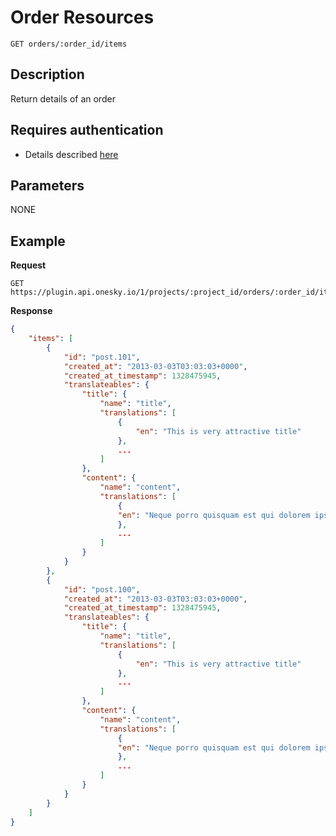 # Order Resources

    GET orders/:order_id/items

## Description
Return details of an order


## Requires authentication
- Details described [here](/README.md#authentication)


## Parameters
NONE


## Example
**Request**

    GET https://plugin.api.onesky.io/1/projects/:project_id/orders/:order_id/items

**Response**
``` json
{
    "items": [
        {
            "id": "post.101",
            "created_at": "2013-03-03T03:03:03+0000",
            "created_at_timestamp": 1328475945,
            "translateables": {
                "title": {
                    "name": "title",
                    "translations": [
                        {
                            "en": "This is very attractive title"
                        },
                        ...
                    ]
                },
                "content": {
                    "name": "content",
                    "translations": [
                        {
                        "en": "Neque porro quisquam est qui dolorem ipsum quia dolor sit amet, consectetur, adipisci velit..."
                        },
                        ...
                    ]
                }
            }
        },
        {
            "id": "post.100",
            "created_at": "2013-03-03T03:03:03+0000",
            "created_at_timestamp": 1328475945,
            "translateables": {
                "title": {
                    "name": "title",
                    "translations": [
                        {
                            "en": "This is very attractive title"
                        },
                        ...
                    ]
                },
                "content": {
                    "name": "content",
                    "translations": [
                        {
                        "en": "Neque porro quisquam est qui dolorem ipsum quia dolor sit amet, consectetur, adipisci velit..."
                        },
                        ...
                    ]
                }
            }
        }
    ]
}
```
